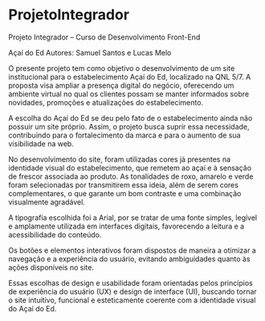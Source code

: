 # ProjetoIntegrador
Projeto Integrador – Curso de Desenvolvimento Front-End

Açaí do Ed
Autores: Samuel Santos e Lucas Melo

O presente projeto tem como objetivo o desenvolvimento de um site institucional para o estabelecimento Açaí do Ed, localizado na QNL 5/7. A proposta visa ampliar a presença digital do negócio, oferecendo um ambiente virtual no qual os clientes possam se manter informados sobre novidades, promoções e atualizações do estabelecimento.

A escolha do Açaí do Ed se deu pelo fato de o estabelecimento ainda não possuir um site próprio. Assim, o projeto busca suprir essa necessidade, contribuindo para o fortalecimento da marca e para o aumento de sua visibilidade na web.

No desenvolvimento do site, foram utilizadas cores já presentes na identidade visual do estabelecimento, que remetem ao açaí e à sensação de frescor associada ao produto. As tonalidades de roxo, amarelo e verde foram selecionadas por transmitirem essa ideia, além de serem cores complementares, o que garante um bom contraste e uma combinação visualmente agradável.

A tipografia escolhida foi a Arial, por se tratar de uma fonte simples, legível e amplamente utilizada em interfaces digitais, favorecendo a leitura e a acessibilidade do conteúdo.

Os botões e elementos interativos foram dispostos de maneira a otimizar a navegação e a experiência do usuário, evitando ambiguidades quanto às ações disponíveis no site.

Essas escolhas de design e usabilidade foram orientadas pelos princípios de experiência do usuário (UX) e design de interface (UI), buscando tornar o site intuitivo, funcional e esteticamente coerente com a identidade visual do Açaí do Ed.

